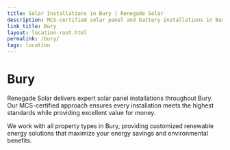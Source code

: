 ```yaml
---
title: Solar Installations in Bury | Renegade Solar
description: MCS-certified solar panel and battery installations in Bury. Professional electrical services with personal oversight and excellent customer reviews.
link_title: Bury
layout: location-root.html
permalink: /bury/
tags: location
---
```


# Bury

Renegade Solar delivers expert solar panel installations throughout Bury. Our MCS-certified approach ensures every installation meets the highest standards while providing excellent value for money.

We work with all property types in Bury, providing customized renewable energy solutions that maximize your energy savings and environmental benefits.
